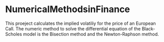 # NumericalMethodsinFinance

This proeject calculates the implied volatiliy for the price of an European Call.
The numeric method to solve the differential equation of the Black-Scholes model is the Bisection method and the Newton-Raphson method.
